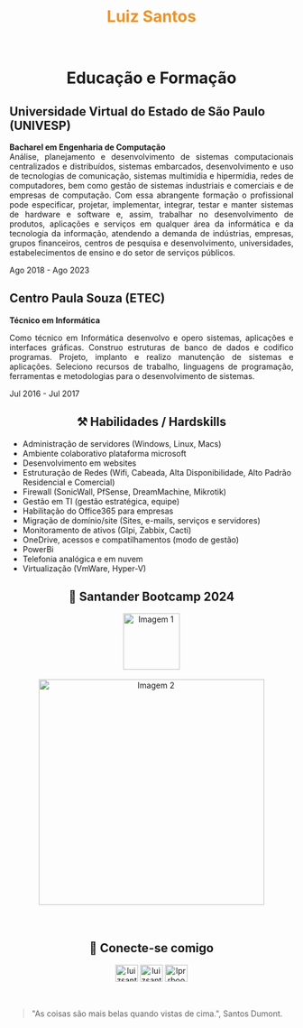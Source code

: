<h1 align="center" style="color: #EB9326">Luiz Santos</h1><br>
<h1 align=center>Educação e Formação</h1> 
  <h2 class="mb-0">Universidade Virtual do Estado de São Paulo (UNIVESP)</h2>
  <p align="justify">
    <b>Bacharel em Engenharia de Computação</b><br>
    Análise, planejamento e desenvolvimento de sistemas computacionais centralizados e distribuídos, sistemas embarcados, 
    desenvolvimento e uso de tecnologias de comunicação, sistemas multimídia e hipermídia, redes de computadores, 
    bem como gestão de sistemas industriais e comerciais e de empresas de computação. 
    Com essa abrangente formação o profissional pode especificar, projetar, implementar, integrar, testar e manter sistemas de hardware e software e, 
    assim, trabalhar no desenvolvimento de produtos, aplicações e serviços em qualquer área da informática e da tecnologia da informação, atendendo a demanda de indústrias, empresas, 
    grupos financeiros, centros de pesquisa e desenvolvimento, universidades, estabelecimentos de ensino e do setor de serviços públicos.</p>    
    <div class="flex-shrink-0"><span class="text-primary">Ago 2018 - Ago 2023</span></div>

<h2 class="mb-0">Centro Paula Souza (ETEC)</h2>
  <div class="subheading mb-3"><b>Técnico em Informática</b></div>
  <p align="justify">
   Como técnico em Informática desenvolvo e opero sistemas, aplicações e interfaces gráficas. 
    Construo estruturas de banco de dados e codifico programas. Projeto, implanto e realizo manutenção de sistemas e aplicações. 
    Seleciono recursos de trabalho, linguagens de programação, ferramentas e metodologias para o desenvolvimento de sistemas.</p>    
    </div>
  <div class="flex-shrink-0"><span class="text-primary">Jul 2016 - Jul 2017</span></div>

<h2 align="center"> ⚒️ Habilidades / Hardskills</h2>

<ul>
<li><span class="fa-li"><i class="fas fa-check"></i></span>Administração de servidores (Windows, Linux, Macs)</li>
<li><span class="fa-li"><i class="fas fa-check"></i></span>Ambiente colaborativo plataforma microsoft</li>
<li><span class="fa-li"><i class="fas fa-check"></i></span>Desenvolvimento em websites</li>
<li><span class="fa-li"><i class="fas fa-check"></i></span>Estruturação de Redes (Wifi, Cabeada, Alta Disponibilidade, Alto Padrão Residencial e Comercial)</li>
<li><span class="fa-li"><i class="fas fa-check"></i></span>Firewall (SonicWall, PfSense, DreamMachine, Mikrotik)</li>
<li><span class="fa-li"><i class="fas fa-check"></i></span>Gestão em TI (gestão estratégica, equipe)</li>
<li><span class="fa-li"><i class="fas fa-check"></i></span>Habilitação do Office365 para empresas</li>
<li><span class="fa-li"><i class="fas fa-check"></i></span>Migração de domínio/site (Sites, e-mails, serviços e servidores)</li>
<li><span class="fa-li"><i class="fas fa-check"></i></span>Monitoramento de ativos (Glpi, Zabbix, Cacti)</li>
<li><span class="fa-li"><i class="fas fa-check"></i></span>OneDrive, acessos e compatilhamentos (modo de gestão)</li>
<li><span class="fa-li"><i class="fas fa-check"></i></span>PowerBi</li>
<li><span class="fa-li"><i class="fas fa-check"></i></span>Telefonia analógica e em nuvem</li>
<li><span class="fa-li"><i class="fas fa-check"></i></span>Virtualização (VmWare, Hyper-V)</li>
</ul>
<h2 align="center"> 📖 Santander Bootcamp 2024 </h2>
<div align="center">
<img src="https://hermes.dio.me/tracks/84b2d685-23f9-4729-9e3c-28cb84a39b38.png" alt="Imagem 1" width="100">
<br>
<br>
<img src="https://hermes.dio.me/certificates/cover/AZGFJCF1.jpg" alt="Imagem 2" width="400">
</center>
</div>
<br>
<br>
<h2 align="center"> 🔌 Conecte-se comigo </h2>
<div align="center">
<a href="https://linkedin.com/in/luizsantosws" target="blank"><img align="center" src="https://raw.githubusercontent.com/rahuldkjain/github-profile-readme-generator/master/src/images/icons/Social/linked-in-alt.svg" alt="luizsantosws" height="30" width="40" /></a>
<a href="https://fb.com/luizsantosboo" target="blank"><img align="center" src="https://raw.githubusercontent.com/rahuldkjain/github-profile-readme-generator/master/src/images/icons/Social/facebook.svg" alt="luizsantosboo" height="30" width="40" /></a>
<a href="https://instagram.com/lprrboo" target="blank"><img align="center" src="https://raw.githubusercontent.com/rahuldkjain/github-profile-readme-generator/master/src/images/icons/Social/instagram.svg" alt="lprrboo" height="30" width="40" /></a>
<br>
</div>
<br>
<br>


>"As coisas são mais belas quando vistas de cima.", Santos Dumont.


